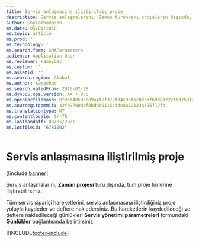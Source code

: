 ```yaml
---
title: Servis anlaşmasına iliştirilmiş proje
description: Servis anlaşmalarını, Zaman türündeki projelerin dışında, tüm proje türlerine iliştirebilirsiniz.
author: ShylaThompson
ms.date: 05/01/2018
ms.topic: article
ms.prod: ''
ms.technology: ''
ms.search.form: SMAParameters
audience: Application User
ms.reviewer: kamaybac
ms.custom: ''
ms.assetid: ''
ms.search.region: Global
ms.author: kamaybac
ms.search.validFrom: 2016-02-28
ms.dyn365.ops.version: AX 7.0.0
ms.openlocfilehash: 9f96d495dce09a4f2f372fd4c93fac8dc3f69d8d722fbd758f0deda15603275c
ms.sourcegitcommit: 42fe9790ddf0bdad911544deaa82123a396712fb
ms.translationtype: HT
ms.contentlocale: tr-TR
ms.lasthandoff: 08/05/2021
ms.locfileid: "6781002"
---
```

# <a name="project-attached-to-service-agreement"></a>Servis anlaşmasına iliştirilmiş proje 

[!include [banner](../includes/banner.md)]


Servis anlaşmalarını, **Zaman projesi** türü dışında, tüm proje türlerine iliştirebilirsiniz.

Tüm servis siparişi hareketlerini, servis anlaşmasına iliştirdiğiniz proje yoluyla kaydeder ve deftere nakledersiniz. Bu hareketlerin kaydedileceği ve deftere nakledileceği günlükleri **Servis yönetimi parametreleri** formundaki **Günlükler** bağlantısında belirtirsiniz.

  




[!INCLUDE[footer-include](../../includes/footer-banner.md)]